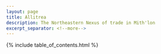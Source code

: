 ```yaml
---
layout: page
title: Allitrea
description: The Northeastern Nexus of trade in Mith'lon
excerpt_separator: <!--more-->
---
```


{% include table_of_contents.html %}
